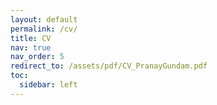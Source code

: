 ```yaml
---
layout: default
permalink: /cv/
title: CV
nav: true
nav_order: 5
redirect_to: /assets/pdf/CV_PranayGundam.pdf
toc:
  sidebar: left
---
```

